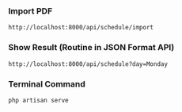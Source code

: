 ### Import PDF
`http://localhost:8000/api/schedule/import`

### Show Result (Routine in JSON Format API)
`http://localhost:8000/api/schedule?day=Monday`

### Terminal Command 
`php artisan serve`
